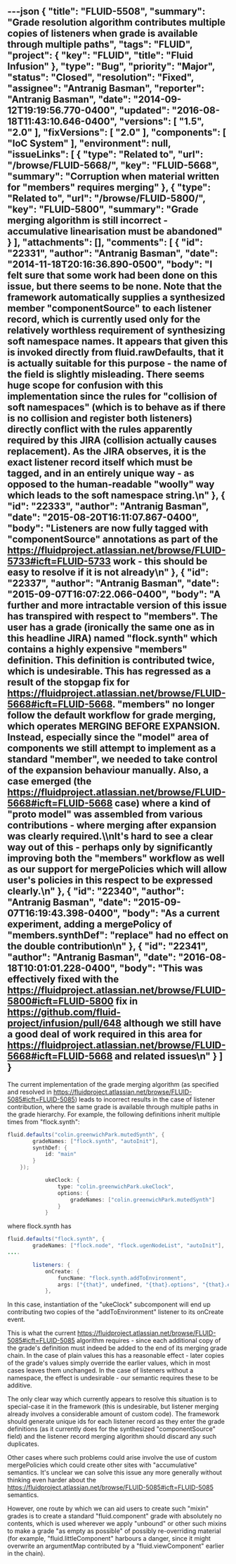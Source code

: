 ---json
{
  "title": "FLUID-5508",
  "summary": "Grade resolution algorithm contributes multiple copies of listeners when grade is available through multiple paths",
  "tags": "FLUID",
  "project": {
    "key": "FLUID",
    "title": "Fluid Infusion"
  },
  "type": "Bug",
  "priority": "Major",
  "status": "Closed",
  "resolution": "Fixed",
  "assignee": "Antranig Basman",
  "reporter": "Antranig Basman",
  "date": "2014-09-12T19:19:56.770-0400",
  "updated": "2016-08-18T11:43:10.646-0400",
  "versions": [
    "1.5",
    "2.0"
  ],
  "fixVersions": [
    "2.0"
  ],
  "components": [
    "IoC System"
  ],
  "environment": null,
  "issueLinks": [
    {
      "type": "Related to",
      "url": "/browse/FLUID-5668/",
      "key": "FLUID-5668",
      "summary": "Corruption when material written for \"members\" requires merging"
    },
    {
      "type": "Related to",
      "url": "/browse/FLUID-5800/",
      "key": "FLUID-5800",
      "summary": "Grade merging algorithm is still incorrect - accumulative linearisation must be abandoned"
    }
  ],
  "attachments": [],
  "comments": [
    {
      "id": "22331",
      "author": "Antranig Basman",
      "date": "2014-11-18T20:16:36.890-0500",
      "body": "I felt sure that some work had been done on this issue, but there seems to be none. Note that the framework automatically supplies a synthesized member \"componentSource\" to each listener record, which is currently used only for the relatively worthless requirement of synthesizing soft namespace names. It appears that given this is invoked directly from fluid.rawDefaults, that it is actually suitable for this purpose - the name of the field is slightly misleading. There seems huge scope for confusion with this implementation since the rules for \"collision of soft namespaces\" (which is to behave as if there is no collision and register both listeners) directly conflict with the rules apparently required by this JIRA (collision actually causes replacement). As the JIRA observes, it is the exact listener record itself which must be tagged, and in an entirely unique way - as opposed to the human-readable \"woolly\" way which leads to the soft namespace string.\n"
    },
    {
      "id": "22333",
      "author": "Antranig Basman",
      "date": "2015-08-20T16:11:07.867-0400",
      "body": "Listeners are now fully tagged with \"componentSource\" annotations as part of the <https://fluidproject.atlassian.net/browse/FLUID-5733#icft=FLUID-5733> work - this should be easy to resolve if it is not already\n"
    },
    {
      "id": "22337",
      "author": "Antranig Basman",
      "date": "2015-09-07T16:07:22.066-0400",
      "body": "A further and more intractable version of this issue has transpired with respect to \"members\". The user has a grade (ironically the same one as in this headline JIRA) named \"flock.synth\" which contains a highly expensive \"members\" definition. This definition is contributed twice, which is undesirable. This has regressed as a result of the stopgap fix for <https://fluidproject.atlassian.net/browse/FLUID-5668#icft=FLUID-5668>. \"members\" no longer follow the default workflow for grade merging, which operates MERGING BEFORE EXPANSION. Instead, especially since the \"model\" area of components we still attempt to implement as a standard \"member\", we needed to take control of the expansion behaviour manually. Also, a case emerged (the <https://fluidproject.atlassian.net/browse/FLUID-5668#icft=FLUID-5668> case) where a kind of \"proto model\" was assembled from various contributions - where merging after expansion was clearly required.\\\nIt's hard to see a clear way out of this - perhaps only by significantly improving both the \"members\" workflow as well as our support for mergePolicies which will allow user's policies in this respect to be expressed clearly.\n"
    },
    {
      "id": "22340",
      "author": "Antranig Basman",
      "date": "2015-09-07T16:19:43.398-0400",
      "body": "As a current experiment, adding a mergePolicy of \"members.synthDef\": \"replace\" had no effect on the double contribution\n"
    },
    {
      "id": "22341",
      "author": "Antranig Basman",
      "date": "2016-08-18T10:01:01.228-0400",
      "body": "This was effectively fixed with the <https://fluidproject.atlassian.net/browse/FLUID-5800#icft=FLUID-5800> fix in <https://github.com/fluid-project/infusion/pull/648> although we still have a good deal of work required in this area for <https://fluidproject.atlassian.net/browse/FLUID-5668#icft=FLUID-5668> and related issues\n"
    }
  ]
}
---
The current implementation of the grade merging algorithm (as specified and resolved in <https://fluidproject.atlassian.net/browse/FLUID-5085#icft=FLUID-5085>) leads to incorrect results in the case of listener contribution, where the same grade is available through multiple paths in the grade hierarchy. For example, the following definitions inherit multiple times from "flock.synth":

```java
fluid.defaults("colin.greenwichPark.mutedSynth", {
        gradeNames: ["flock.synth", "autoInit"],
        synthDef: {
            id: "main"
        }
    });

            ukeClock: {
                type: "colin.greenwichPark.ukeClock",
                options: {
                    gradeNames: ["colin.greenwichPark.mutedSynth"]
                }
            }
```

where flock.synth has

```java
fluid.defaults("flock.synth", {
        gradeNames: ["flock.node", "flock.ugenNodeList", "autoInit"],
....

        listeners: {
            onCreate: {
                funcName: "flock.synth.addToEnvironment",
                args: ["{that}", undefined, "{that}.options", "{that}.enviro"]
            },
```

In this case, instantiation of the "ukeClock" subcomponent will end up contributing two copies of the "addToEnvironment" listener to its onCreate event.

This is what the current <https://fluidproject.atlassian.net/browse/FLUID-5085#icft=FLUID-5085> algorithm requires - since each additional copy of the grade's definition must indeed be added to the end of its merging grade chain. In the case of plain values this has a reasonable effect - later copies of the grade's values simply override the earlier values, which in most cases leaves them unchanged. In the case of listeners without a namespace, the effect is undesirable - our semantic requires these to be additive.

The only clear way which currently appears to resolve this situation is to special-case it in the framework (this is undesirable, but listener merging already involves a considerable amount of custom code). The framework should generate unique ids for each listener record as they enter the grade definitions (as it currently does for the synthesized "componentSource" field) and the listener record merging algorithm should discard any such duplicates.&#x20;

Other cases where such problems could arise involve the use of custom mergePolicies which could create other sites with "accumulative" semantics. It's unclear we can solve this issue any more generally without thinking even harder about the <https://fluidproject.atlassian.net/browse/FLUID-5085#icft=FLUID-5085> semantics.&#x20;

However, one route by which we can aid users to create such "mixin" grades is to create a standard "fluid.component" grade with absolutely no contents, which is used wherever we apply "unbound" or other such mixins to make a grade "as empty as possible" of possibly re-overriding material (for example, "fluid.littleComponent" harbours a danger, since it might overwrite an argumentMap contributed by a "fluid.viewComponent" earlier in the chain).

        